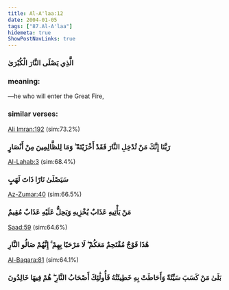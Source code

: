 ```yaml
---
title: Al-A'laa:12
date: 2004-01-05
tags: ["87.Al-A'laa"]
hidemeta: true 
ShowPostNavLinks: true 
---
```

### الَّذِي يَصْلَى النَّارَ الْكُبْرَىٰ
### meaning: 
—he who will enter the Great Fire,
### similar verses: 

[Ali Imran:192](/3/192) (sim:73.2%)

### رَبَّنَا إِنَّكَ مَنْ تُدْخِلِ النَّارَ فَقَدْ أَخْزَيْتَهُ ۖ وَمَا لِلظَّالِمِينَ مِنْ أَنْصَارٍ

[Al-Lahab:3](/111/3) (sim:68.4%)

### سَيَصْلَىٰ نَارًا ذَاتَ لَهَبٍ

[Az-Zumar:40](/39/40) (sim:66.5%)

### مَنْ يَأْتِيهِ عَذَابٌ يُخْزِيهِ وَيَحِلُّ عَلَيْهِ عَذَابٌ مُقِيمٌ

[Saad:59](/38/59) (sim:64.6%)

### هَٰذَا فَوْجٌ مُقْتَحِمٌ مَعَكُمْ ۖ لَا مَرْحَبًا بِهِمْ ۚ إِنَّهُمْ صَالُو النَّارِ

[Al-Baqara:81](/2/81) (sim:64.1%)

### بَلَىٰ مَنْ كَسَبَ سَيِّئَةً وَأَحَاطَتْ بِهِ خَطِيئَتُهُ فَأُولَٰئِكَ أَصْحَابُ النَّارِ ۖ هُمْ فِيهَا خَالِدُونَ
